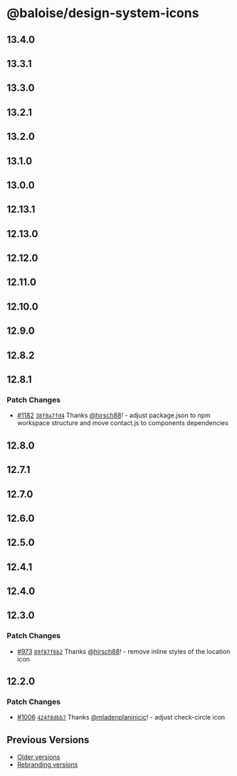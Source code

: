 # @baloise/design-system-icons

## 13.4.0

## 13.3.1

## 13.3.0

## 13.2.1

## 13.2.0

## 13.1.0

## 13.0.0

## 12.13.1

## 12.13.0

## 12.12.0

## 12.11.0

## 12.10.0

## 12.9.0

## 12.8.2

## 12.8.1

### Patch Changes

- [#1182](https://github.com/baloise/design-system/pull/1182) [`38f0a7fd4`](https://github.com/baloise/design-system/commit/38f0a7fd492927a49e811e1b0461ed39ebe057d4) Thanks [@hirsch88](https://github.com/hirsch88)! - adjust package.json to npm workspace structure and move contact.js to components dependencies

## 12.8.0

## 12.7.1

## 12.7.0

## 12.6.0

## 12.5.0

## 12.4.1

## 12.4.0

## 12.3.0

### Patch Changes

- [#973](https://github.com/baloise/design-system/pull/973) [`89f87f6b2`](https://github.com/baloise/design-system/commit/89f87f6b2e2030558b284d94ced1f1d4d602becc) Thanks [@hirsch88](https://github.com/hirsch88)! - remove inline styles of the location icon

## 12.2.0

### Patch Changes

- [#1006](https://github.com/baloise/design-system/pull/1006) [`424f8dbb7`](https://github.com/baloise/design-system/commit/424f8dbb73be578684e085d35bec4c7774bb8dba) Thanks [@mladenplaninicic](https://github.com/mladenplaninicic)! - adjust check-circle icon

## Previous Versions

- [Older versions](https://github.com/baloise/design-system/blob/main/CHANGELOG_v12.md)
- [Rebranding versions](https://github.com/baloise/design-system/blob/main/CHANGELOG_NEXT.md)

